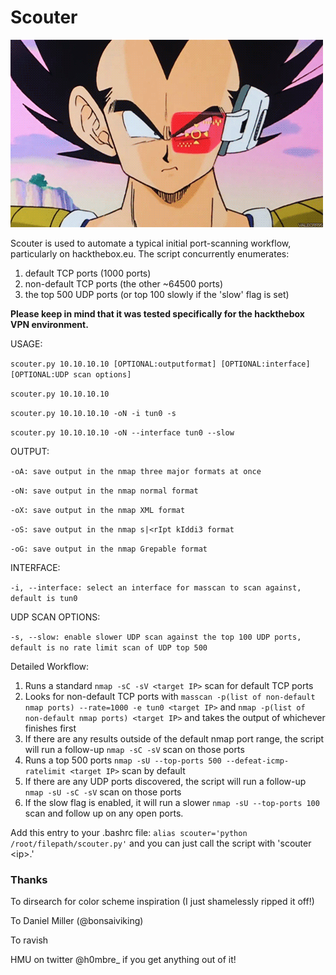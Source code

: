 # Scouter

![](/images/vegeta.gif)

Scouter is used to automate a typical initial port-scanning workflow, particularly on hackthebox.eu. The script concurrently enumerates:
1. default TCP ports (1000 ports)
2. non-default TCP ports (the other ~64500 ports)
3. the top 500 UDP ports (or top 100 slowly if the 'slow' flag is set) 



**Please keep in mind that it was tested specifically for the hackthebox VPN environment.**

USAGE: 

`scouter.py 10.10.10.10 [OPTIONAL:outputformat] [OPTIONAL:interface] [OPTIONAL:UDP scan options]`

`scouter.py 10.10.10.10`

`scouter.py 10.10.10.10 -oN -i tun0 -s`

`scouter.py 10.10.10.10 -oN --interface tun0 --slow`

OUTPUT:

`-oA: save output in the nmap three major formats at once`

`-oN: save output in the nmap normal format`

`-oX: save output in the nmap XML format`

`-oS: save output in the nmap s|<rIpt kIddi3 format`

`-oG: save output in the nmap Grepable format`

INTERFACE:

`-i, --interface: select an interface for masscan to scan against, default is tun0`

UDP SCAN OPTIONS:

`-s, --slow: enable slower UDP scan against the top 100 UDP ports, default is no rate limit scan of UDP top 500`

Detailed Workflow:
1. Runs a standard `nmap -sC -sV <target IP>` scan for default TCP ports
2. Looks for non-default TCP ports with `masscan -p(list of non-default nmap ports) --rate=1000 -e tun0 <target IP>` and `nmap -p(list of non-default nmap ports) <target IP>` and takes the output of whichever finishes first
3. If there are any results outside of the default nmap port range, the script will run a follow-up `nmap -sC -sV` scan on those ports
4. Runs a top 500 ports `nmap -sU --top-ports 500 --defeat-icmp-ratelimit <target IP>` scan by default
5. If there are any UDP ports discovered, the script will run a follow-up `nmap -sU -sC -sV` scan on those ports
6. If the slow flag is enabled, it will run a slower `nmap -sU --top-ports 100` scan and follow up on any open ports. 

Add this entry to your .bashrc file: `alias scouter='python /root/filepath/scouter.py'` and you can just call the script with 'scouter <i<ip>p>.'

### Thanks 
To dirsearch for color scheme inspiration (I just shamelessly ripped it off!) 

To Daniel Miller (@bonsaiviking)

To ravish

HMU on twitter @h0mbre_ if you get anything out of it! 




